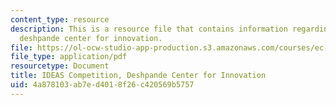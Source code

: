 ```yaml
---
content_type: resource
description: This is a resource file that contains information regarding IDEAS competition,
  deshpande center for innovation.
file: https://ol-ocw-studio-app-production.s3.amazonaws.com/courses/ec-715-d-lab-disseminating-innovations-for-the-common-good-spring-2007/4a878103ab7ed4018f26c420569b5757_MITEC_715S07_notes03.pdf
file_type: application/pdf
resourcetype: Document
title: IDEAS Competition, Deshpande Center for Innovation
uid: 4a878103-ab7e-d401-8f26-c420569b5757
---
```

